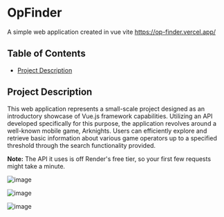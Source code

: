 # OpFinder

A simple web application created in vue vite https://op-finder.vercel.app/ 

## Table of Contents

- [Project Description](#project-description)

## Project Description

This web application represents a small-scale project designed as an introductory showcase of Vue.js framework capabilities. Utilizing an API developed specifically for this purpose, the application revolves around a well-known mobile game, Arknights. 
Users can efficiently explore and retrieve basic information about various game operators up to a specified threshold through the search functionality provided.

**Note:** The API it uses is off Render's free tier, so your first few requests might take a minute. 

![image](https://github.com/Nathan-Dinh/op-finder/assets/106849932/877df12a-0f03-4811-b599-f7e3c8e26a5d)

![image](https://github.com/Nathan-Dinh/op-finder/assets/106849932/13c147ea-244d-4770-9249-006674b708e5)

![image](https://github.com/Nathan-Dinh/op-finder/assets/106849932/afff1fb6-0982-4525-9f0f-3a896b5aac53)

